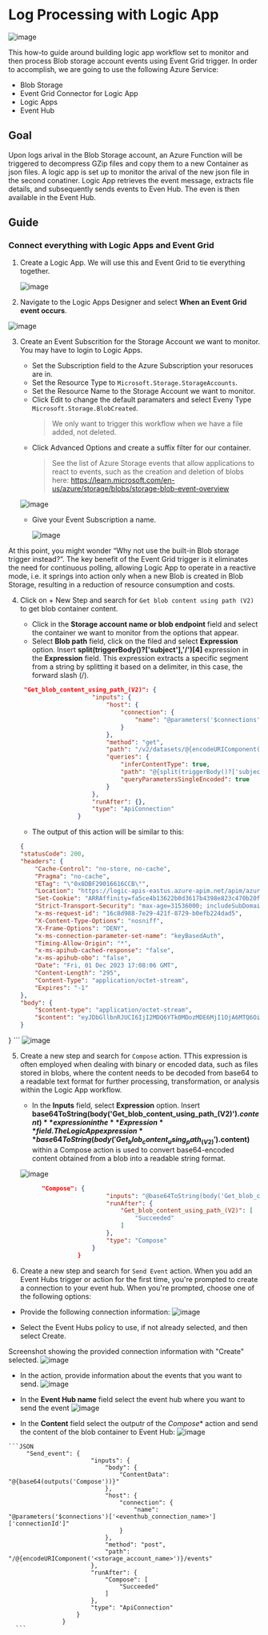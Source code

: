 # Log Processing with Logic App 

![image](https://github.com/dcucereavii-ms/log-processing-with-logicapp/assets/82041010/5c2cd40a-642f-44aa-9482-5dbeee84c1eb)

This how-to guide around building logic app workflow set to monitor and then process Blob storage account events using Event Grid trigger. In order to accomplish, we are going to use the following Azure Service:

* Blob Storage
* Event Grid Connector for Logic App
* Logic Apps
* Event Hub

## Goal
Upon logs arival in the Blob Storage account, an Azure Function will be triggered to decompress GZip files and copy them to a new Container as json files. A logic app is set up to monitor the arival of the new json file in the second conatiner. Logic App retrieves the event message, extracts file details, and subsequently sends events to Even Hub. The even is then available in the Event Hub.

## Guide

### Connect everything with Logic Apps and Event Grid

1. Create a Logic App. We will use this and Event Grid to tie everything together.
   
   ![image](https://github.com/dcucereavii-ms/log-processing-with-logicapp/assets/82041010/f2371e5c-47f8-4f50-8332-d2b6031b9f01)

2. Navigate to the Logic Apps Designer and select **When an Event Grid event occurs**.

 ![image](https://github.com/dcucereavii-ms/log-processing-with-logicapp/assets/82041010/aba29bf3-52b9-4fce-adad-c6ae1fc9f159)

3. Create an Event Subscrition for the Storage Account we want to monitor. You may have to login to Logic Apps.

    * Set the Subscription field to the Azure Subscription your resoruces are in.
    * Set the Resource Type to `Microsoft.Storage.StorageAccounts`.
    * Set the Resource Name to the Storage Account we want to monitor.
    * Click Edit to change the default paramaters and select Eveny Type `Microsoft.Storage.BlobCreated`.
        > We only want to trigger this workflow when we have a file added, not deleted.
    * Click Advanced Options and create a suffix filter for our container.
        > See the list of Azure Storage events that allow applications to react to events, such as the creation and deletion of blobs here: https://learn.microsoft.com/en-us/azure/storage/blobs/storage-blob-event-overview
  
   ![image](https://github.com/dcucereavii-ms/log-processing-with-logicapp/assets/82041010/a8d33a4b-5a40-479b-b69c-b8e3e09bf7bb)

    * Give your Event Subscription a name.
      
      ![image](https://github.com/dcucereavii-ms/log-processing-with-logicapp/assets/82041010/a323c3ce-036d-4f3d-b069-223a63f5fbc5)

At this point, you might wonder “Why not use the built-in Blob storage trigger instead?”. The key benefit of the Event Grid trigger is it eliminates the need for continuous polling, allowing Logic App to operate in a reactive mode, i.e. it springs into action only when a new Blob is created in Blob Storage, resulting in a reduction of resource consumption and costs.

4. Click on + New Step and search for `Get blob content using path (V2)` to get blob container content.
   
    * Click in the **Storage account name or blob endpoint** field and select the container we want to monitor from the options that appear.
    * Select **Blob path** field, click on the filed and select **Expression** option. Insert **split(triggerBody()?['subject'],'/')[4]** expression in the **Expression** field. This expression extracts a specific segment from a string by splitting it based on a delimiter, in this case, the forward slash (/).
    

    ```JSON
     "Get_blob_content_using_path_(V2)": {
                        "inputs": {
                            "host": {
                                "connection": {
                                    "name": "@parameters('$connections')['azureblob']['connectionId']"
                                }
                            },
                            "method": "get",
                            "path": "/v2/datasets/@{encodeURIComponent(encodeURIComponent('AccountNameFromSettings'))}/GetFileContentByPath",
                            "queries": {
                                "inferContentType": true,
                                "path": "@{split(triggerBody()?['subject'],'/')[4]}/@{split(triggerBody()?['subject'],'/')[6]}",
                                "queryParametersSingleEncoded": true
                            }
                        },
                        "runAfter": {},
                        "type": "ApiConnection"
                    }
    ```

    * The output of this action will be similar to this:

    ```JSON
   {
    "statusCode": 200,
    "headers": {
        "Cache-Control": "no-store, no-cache",
        "Pragma": "no-cache",
        "ETag": "\"0x8DBF29016616CCB\"",
        "Location": "https://logic-apis-eastus.azure-apim.net/apim/azureblob/df30d08cb735432db8adb9d7faa35b9a/v2/datasets/AccountNameFromSettings/GetFileContentByPath?inferContentType=True&path=logsjson%2ff7688ff2-11f9-49dc-af5d-c4de06a458d9.json&queryParametersSingleEncoded=True",
        "Set-Cookie": "ARRAffinity=fa5ce4b13622b0d3617b4398e823c470b20f49c8905d33671c1e72b454b4c01b;Path=/;HttpOnly;Secure;Domain=azureblob-eus.azconn-eus-002.p.azurewebsites.net,ARRAffinitySameSite=fa5ce4b13622b0d3617b4398e823c470b20f49c8905d33671c1e72b454b4c01b;Path=/;HttpOnly;SameSite=None;Secure;Domain=azureblob-eus.azconn-eus-002.p.azurewebsites.net",
        "Strict-Transport-Security": "max-age=31536000; includeSubDomains",
        "x-ms-request-id": "16c8d988-7e29-421f-8729-b0efb224dad5",
        "X-Content-Type-Options": "nosniff",
        "X-Frame-Options": "DENY",
        "x-ms-connection-parameter-set-name": "keyBasedAuth",
        "Timing-Allow-Origin": "*",
        "x-ms-apihub-cached-response": "false",
        "x-ms-apihub-obo": "false",
        "Date": "Fri, 01 Dec 2023 17:08:06 GMT",
        "Content-Length": "295",
        "Content-Type": "application/octet-stream",
        "Expires": "-1"
    },
    "body": {
        "$content-type": "application/octet-stream",
        "$content": "eyJDbGllbnRJUCI6IjI2MDQ6YTk0MDozMDE6MjI1OjA6MTQ6OiIsIkNsaWVudFJlcXVlc3RIb3N0IjoidGVzdHczLm1vbmVyaXMuY29tIiwiQ2xpZW50UmVxdWVzdE1ldGhvZCI6IkdFVCIsIkNsaWVudFJlcXVlc3RVUkkiOiIvIiwiRWRnZUVuZFRpbWVzdGFtcCI6IjIwMjMtMTEtMjRUMDA6NDI6MTBaIiwiRWRnZVJlc3BvbnNlQnl0ZXMiOjQ5NTAsIkVkZ2VSZXNwb25zZVN0YXR1cyI6NDAzLCJFZGdlU3RhcnRUaW1lc3RhbXAiOiIyMDIzLTExLTI0VDAwOjQyOjEwWiIsIlJheUlEIjoiODJhZDljNDU1ODg5MDQ5OCJ9Cg=="
    }
}
    ```
![image](https://github.com/dcucereavii-ms/log-processing-with-logicapp/assets/82041010/fb9077f7-502f-4b07-a54f-97f327c6d82d)


5. Create a new step and search for `Compose` action. TThis expression is often employed when dealing with binary or encoded data, such as files stored in blobs, where the content needs to be decoded from base64 to a readable text format for further processing, transformation, or analysis within the Logic App workflow.

    * In the **Inputs** field, select **Expression** option. Insert **base64ToString(body('Get_blob_content_using_path_(V2)').$content)** expression in the **Expression** field. The Logic App expression **base64ToString(body('Get_blob_content_using_path_(V2)').$content)** within a Compose action is used to convert base64-encoded content obtained from a blob into a readable string format.

    ![image](https://github.com/dcucereavii-ms/log-processing-with-logicapp/assets/82041010/bff99a35-340a-4505-a423-67ee3da98c2c)

      ```JSON
            "Compose": {
                              "inputs": "@base64ToString(body('Get_blob_content_using_path_(V2)').$content)",
                              "runAfter": {
                                  "Get_blob_content_using_path_(V2)": [
                                      "Succeeded"
                                  ]
                              },
                              "type": "Compose"
                          }
                      }
     ```

6.  Create a new step and search for `Send Event` action. When you add an Event Hubs trigger or action for the first time, you're prompted to create a connection to your event hub. When you're prompted, choose one of the following options:

   * Provide the following connection information:
   ![image](https://github.com/dcucereavii-ms/log-processing-with-logicapp/assets/82041010/13fc4148-26a6-4300-b4a3-826e8306b3f6)

   * Select the Event Hubs policy to use, if not already selected, and then select Create.

   Screenshot showing the provided connection information with "Create" selected.
   ![image](https://github.com/dcucereavii-ms/log-processing-with-logicapp/assets/82041010/cf7aa814-5914-4b32-a67d-57445f523808)

   * In the action, provide information about the events that you want to send.
    ![image](https://github.com/dcucereavii-ms/log-processing-with-logicapp/assets/82041010/708d9092-bce6-4c05-841e-c2579bc2258f)

   * In the **Event Hub name** field select the event hub where you want to send the event
    ![image](https://github.com/dcucereavii-ms/log-processing-with-logicapp/assets/82041010/80db6227-91d0-4c2f-a555-09bd7b9c9c93)

   * In the **Content** field select the outputr of the *Compose** action and send the content of the blob container to Event Hub:
    ![image](https://github.com/dcucereavii-ms/log-processing-with-logicapp/assets/82041010/28a1f432-659e-4399-9ad2-7927cf827dfb)

    ```JSON
         "Send_event": {
                           "inputs": {
                               "body": {
                                   "ContentData": "@{base64(outputs('Compose'))}"
                               },
                               "host": {
                                   "connection": {
                                       "name": "@parameters('$connections')['<eventhub_connection_name>']['connectionId']"
                                   }
                               },
                               "method": "post",
                               "path": "/@{encodeURIComponent('<storage_account_name>')}/events"
                           },
                           "runAfter": {
                               "Compose": [
                                   "Succeeded"
                               ]
                           },
                           "type": "ApiConnection"
                       }
                   }
      ```

